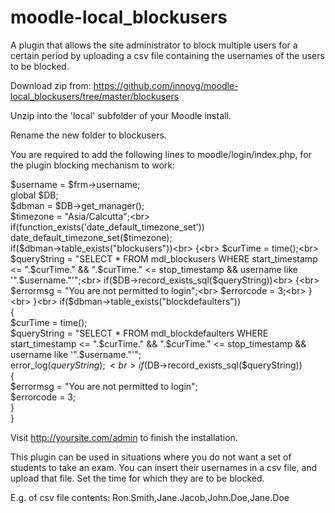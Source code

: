 moodle-local_blockusers
=======================
A plugin that allows the site administrator to block multiple users for a certain period by uploading a csv file containing the usernames of the users to be blocked.

Download zip from: https://github.com/innovg/moodle-local_blockusers/tree/master/blockusers

Unzip into the 'local' subfolder of your Moodle install.

Rename the new folder to blockusers.

You are required to add the following lines to moodle/login/index.php, for the plugin blocking mechanism to work:

$username = $frm->username;<br>
	global $DB;<br>
	$dbman = $DB->get_manager();<br>
	$timezone = "Asia/Calcutta";<br>
	if(function_exists('date_default_timezone_set')) date_default_timezone_set($timezone);<br>
	if($dbman->table_exists("blockusers"))<br>
	{<br>
		$curTime = time();<br>
		$queryString = "SELECT * FROM mdl_blockusers WHERE start_timestamp <= ".$curTime." && ".$curTime." <= stop_timestamp && username like '".$username."'";<br>
		if($DB->record_exists_sql($queryString))<br>
		{<br>
			$errormsg = "You are not permitted to login";<br>
			$errorcode = 3;<br>
		}<br>
	}<br>
	if($dbman->table_exists("blockdefaulters"))<br>
	{<br>
		$curTime = time();<br>
		$queryString = "SELECT * FROM mdl_blockdefaulters WHERE start_timestamp <= ".$curTime." && ".$curTime." <= stop_timestamp && username like '".$username."'";<br>
		error_log($queryString);<br>
		if($DB->record_exists_sql($queryString))<br>
		{<br>
			$errormsg = "You are not permitted to login";<br>
			$errorcode = 3;<br>
		}<br>
	}<br>
	
Visit http://yoursite.com/admin to finish the installation.

This plugin can be used in situations where you do not want a set of students to take an exam. You can insert their usernames in a csv file,
and upload that file. Set the time for which they are to be blocked.

E.g. of csv file contents: Ron.Smith,Jane.Jacob,John.Doe,Jane.Doe
